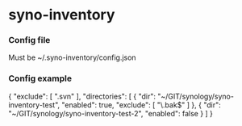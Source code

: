 syno-inventory
==============

### Config file

Must be ~/.syno-inventory/config.json

### Config example

{
	"exclude": [
  				".svn"
  			],
	"directories": [
  		{
  			"dir": "~/GIT/synology/syno-inventory-test",
  			"enabled": true,
  			"exclude": [
  				"\\.bak$"
  			]
  		},
  		{
  			"dir": "~/GIT/synology/syno-inventory-test-2",
  			"enabled": false
  		}
	]
}
